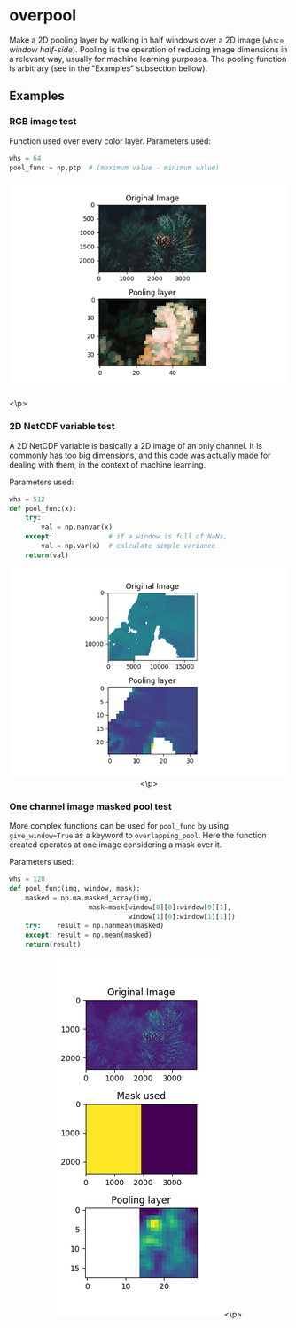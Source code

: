 # overpool

Make a 2D pooling layer by walking in half windows over a 2D image (`whs`:= *window half-side*). Pooling is the operation of reducing image dimensions in a relevant way, usually for machine learning purposes. The pooling function is arbitrary (see in the "Examples" subsection bellow).


## Examples

### RGB image test

Function used over every color layer. Parameters used:
```python
whs = 64
pool_func = np.ptp  # (maximum value - minimum value)
```
<p align="center">
    <img src="example/rgb_pool.png" alt="RGB image test">

<\p>

### 2D NetCDF variable test

A 2D NetCDF variable is basically a 2D image of an only channel. It is commonly has too big dimensions, and this code was actually made for dealing with them, in the context of machine learning.

Parameters used:
```python
whs = 512
def pool_func(x):
    try:
        val = np.nanvar(x)
    except:              # if a window is full of NaNs,
        val = np.var(x)  # calculate simple variance
    return(val)
```

<p align="center">
    <img src="example/netcdf_pool.png" alt="NetCDF image test">
<\p>

### One channel image masked pool test

More complex functions can be used for `pool_func` by using `give_window=True` as a keyword to `overlapping_pool`. Here the function created operates at one image considering a mask over it.

Parameters used:
```python
whs = 128
def pool_func(img, window, mask):
    masked = np.ma.masked_array(img,
                    mask=mask[window[0][0]:window[0][1],
                              window[1][0]:window[1][1]])
    try:    result = np.nanmean(masked)
    except: result = np.mean(masked)
    return(result)
```

<p align="center">
    <img src="example/masked_pool.png" alt="One channel image masked pool test">
<\p>
